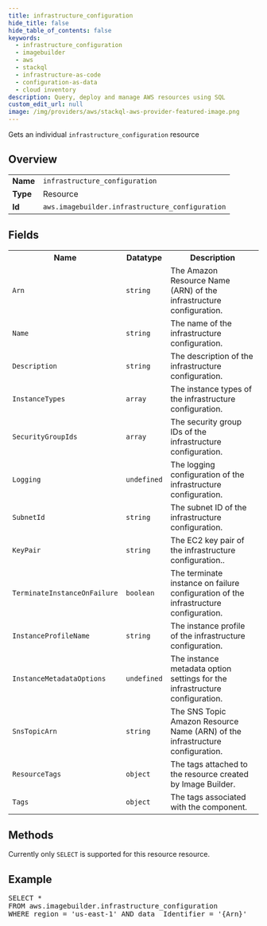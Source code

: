 ```yaml
---
title: infrastructure_configuration
hide_title: false
hide_table_of_contents: false
keywords:
  - infrastructure_configuration
  - imagebuilder
  - aws
  - stackql
  - infrastructure-as-code
  - configuration-as-data
  - cloud inventory
description: Query, deploy and manage AWS resources using SQL
custom_edit_url: null
image: /img/providers/aws/stackql-aws-provider-featured-image.png
---
```

Gets an individual <code>infrastructure_configuration</code> resource

## Overview
<table><tbody>
<tr><td><b>Name</b></td><td><code>infrastructure_configuration</code></td></tr>
<tr><td><b>Type</b></td><td>Resource</td></tr>
<tr><td><b>Id</b></td><td><code>aws.imagebuilder.infrastructure_configuration</code></td></tr>
</tbody></table>

## Fields
<table><tbody>
<tr><th>Name</th><th>Datatype</th><th>Description</th></tr>
<tr><td><code>Arn</code></td><td><code>string</code></td><td>The Amazon Resource Name (ARN) of the infrastructure configuration.</td></tr><tr><td><code>Name</code></td><td><code>string</code></td><td>The name of the infrastructure configuration.</td></tr><tr><td><code>Description</code></td><td><code>string</code></td><td>The description of the infrastructure configuration.</td></tr><tr><td><code>InstanceTypes</code></td><td><code>array</code></td><td>The instance types of the infrastructure configuration.</td></tr><tr><td><code>SecurityGroupIds</code></td><td><code>array</code></td><td>The security group IDs of the infrastructure configuration.</td></tr><tr><td><code>Logging</code></td><td><code>undefined</code></td><td>The logging configuration of the infrastructure configuration.</td></tr><tr><td><code>SubnetId</code></td><td><code>string</code></td><td>The subnet ID of the infrastructure configuration.</td></tr><tr><td><code>KeyPair</code></td><td><code>string</code></td><td>The EC2 key pair of the infrastructure configuration..</td></tr><tr><td><code>TerminateInstanceOnFailure</code></td><td><code>boolean</code></td><td>The terminate instance on failure configuration of the infrastructure configuration.</td></tr><tr><td><code>InstanceProfileName</code></td><td><code>string</code></td><td>The instance profile of the infrastructure configuration.</td></tr><tr><td><code>InstanceMetadataOptions</code></td><td><code>undefined</code></td><td>The instance metadata option settings for the infrastructure configuration.</td></tr><tr><td><code>SnsTopicArn</code></td><td><code>string</code></td><td>The SNS Topic Amazon Resource Name (ARN) of the infrastructure configuration.</td></tr><tr><td><code>ResourceTags</code></td><td><code>object</code></td><td>The tags attached to the resource created by Image Builder.</td></tr><tr><td><code>Tags</code></td><td><code>object</code></td><td>The tags associated with the component.</td></tr>
</tbody></table>

## Methods
Currently only <code>SELECT</code> is supported for this resource resource.

## Example
<pre>
SELECT * 
FROM aws.imagebuilder.infrastructure_configuration
WHERE region = 'us-east-1' AND data__Identifier = '{Arn}'
</pre>
